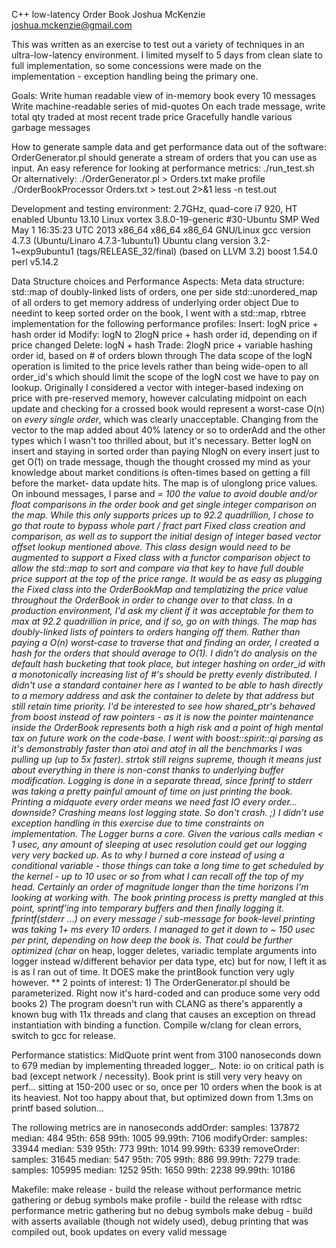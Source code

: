 C++ low-latency Order Book
Joshua McKenzie
joshua.mckenzie@gmail.com

This was written as an exercise to test out a variety of techniques in an ultra-low-latency environment.
I limited myself to 5 days from clean slate to full implementation, so some concessions were made on
the implementation - exception handling being the primary one.

Goals:
   Write human readable view of in-memory book every 10 messages
   Write machine-readable series of mid-quotes
   On each trade message, write total qty traded at most recent trade price
   Gracefully handle various garbage messages

How to generate sample data and get performance data out of the software:
   OrderGenerator.pl should generate a stream of orders that you can use as input.
   An easy reference for looking at performance metrics:
      ./run_test.sh
   Or alternatively:
      ./OrderGenerator.pl > Orders.txt
      make profile
      ./OrderBookProcessor Orders.txt > test.out 2>&1
      less -n test.out

Development and testing environment:
   2.7GHz, quad-core i7 920, HT enabled
   Ubuntu 13.10
   Linux vortex 3.8.0-19-generic #30-Ubuntu SMP Wed May 1 16:35:23 UTC 2013 x86_64 x86_64 x86_64 GNU/Linux
   gcc version 4.7.3 (Ubuntu/Linaro 4.7.3-1ubuntu1)
   Ubuntu clang version 3.2-1~exp9ubuntu1 (tags/RELEASE_32/final) (based on LLVM 3.2)
   boost 1.54.0
   perl v5.14.2

Data Structure choices and Performance Aspects:
   Meta data structure:
      std::map of doubly-linked lists of orders, one per side
      std::unordered_map of all orders to get memory address of underlying order object
   Due to needint to keep sorted order on the book, I went with a std::map,
      rbtree implementation for the following performance profiles:
         Insert: logN price + hash order id
         Modify: logN to 2logN price + hash order id, depending on if price changed
         Delete: logN + hash
         Trade: 2logN price + variable hashing order id, based on # of orders blown through
      The data scope of the logN operation is limited to the price levels rather
         than being wide-open to all order_id's which should limit the scope of the
         logN cost we have to pay on lookup.
   Originally I considered a vector with integer-based indexing on price with
      pre-reserved memory, however calculating midpoint on each update and
      checking for a crossed book would represent a worst-case O(n) on *every
      single order*, which was clearly unacceptable.  Changing from the vector to
      the map added about 40% latency or so to orderAdd and the other types which
      I wasn't too thrilled about, but it's necessary.  Better logN on insert and
      staying in sorted order than paying NlogN on every insert just to get O(1)
      on trade message, though the thought crossed my mind as your knowledge about
      market conditions is often-times based on getting a fill before the market-
      data update hits.
   The map is of ulonglong price values.  On inbound messages, I parse and *=
      100 the value to avoid double and/or float comparisons in the order book and
      get single integer comparison on the map.  While this only supports prices
      up to 92.2 quadrillion, I chose to go that route to bypass whole part / fract
      part Fixed class creation and comparison, as well as to support the initial
      design of integer based vector offset lookup mentioned above.  This class
      design would need to be augmented to support a Fixed class with a functor
      comparison object to allow the std::map to sort and compare via that key to
      have full double price support at the top of the price range.  It would be
      as easy as plugging the Fixed class into the OrderBookMap and templatizing
      the price value throughout the OrderBook in order to change over to that
      class.  In a production environment, I'd ask my client if it was acceptable
      for them to max at 92.2 quadrillion in price, and if so, go on with things.
   The map has doubly-linked lists of pointers to orders hanging off them.
      Rather than paying a O(n) worst-case to traverse that and finding an order,
      I created a hash for the orders that should average to O(1).  I didn't do
      analysis on the default hash bucketing that took place, but integer
      hashing on order_id with a monotonically increasing list of #'s should be
      pretty evenly distributed.  I didn't use a standard container here as I
      wanted to be able to hash directly to a memory address and ask the container
      to delete by that address but still retain time priority.
   I'd be interested to see how shared_ptr's behaved from boost instead of raw
      pointers - as it is now the pointer maintenance inside the OrderBook
      represents both a high risk and a point of high mental tax on future work on
      the code-base.
   I went with boost::spirit::qi parsing as it's demonstrably faster than atoi
      and atof in all the benchmarks I was pulling up (up to 5x faster).
   strtok still reigns supreme, though it means just about everything in there
      is non-const thanks to underlying buffer modification.
   Logging is done in a separate thread, since fprintf to stderr was taking
      a pretty painful amount of time on just printing the book.  Printing a
      midquote every order means we need fast IO every order... downside?  Crashing
      means lost logging state.  So don't crash.  ;) I didn't use exception handling
      in this exercise due to time constraints on implementation.
   The Logger burns a core.  Given the various calls median < 1 usec, any
      amount of sleeping at usec resolution could get our logging very very
      backed up.
   As to why I burned a core instead of using a conditional variable - those things
      can take a long time to get scheduled by the kernel - up to 10 usec or so
      from what I can recall off the top of my head.  Certainly an order of
      magnitude longer than the time horizons I'm looking at working with.
   The book printing process is pretty mangled at this point, sprintf'ing into
      temporary buffers and then finally logging it.  fprintf(stderr ...) on every
      message / sub-message for book-level printing was taking 1+ ms every 10 orders.
      I managed to get it down to ~ 150 usec per print, depending on how deep
      the book is.  That could be further optimized (char* on heap, logger deletes,
      variadic template arguments into logger instead w/different behavior per data
      type, etc) but for now, I left it as is as I ran out of time.  It DOES make
      the printBook function very ugly however.
   ** 2 points of interest:
      1) The OrderGenerator.pl should be parameterized.  Right now it's hard-coded
         and can produce some very odd books
      2) The program doesn't run with CLANG as there's apparently a known bug with
         11x threads and clang that causes an exception on thread instantiation with
         binding a function.  Compile w/clang for clean errors, switch to gcc for
         release.

Performance statistics:
   MidQuote print went from 3100 nanoseconds down to 679 median by implementing
      threaded logger_.  Note: io on critical path is bad (except network /
      necessity).
   Book print is still very very heavy on perf... sitting at 150-200 usec or so,
      once per 10 orders when the book is at its heaviest.  Not too happy about
      that, but optimized down from 1.3ms on printf based solution...

   The rollowing metrics are in nanoseconds
   addOrder:
      samples: 137872
      median:  484
      95th:    658
      99th:    1005
      99.99th: 7106
   modifyOrder:
      samples: 33944
      median:  539
      95th:    773
      99th:    1014
      99.99th: 6339
   removeOrder:
      samples: 31645
      median:  547
      95th:    705
      99th:    886
      99.99th: 7279
   trade:
      samples: 105995
      median:  1252
      95th:    1650
      99th:    2238
      99.99th: 10186

Makefile:
   make release - build the release without performance metric gathering or debug symbols
   make profile - build the release with rdtsc performance metric gathering but no debug symbols
   make debug - build with asserts available (though not widely used), debug printing that was compiled out, book updates on every valid message
